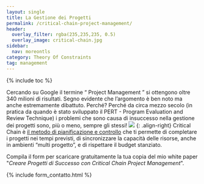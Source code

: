 ```yaml
---
layout: single
title: La Gestione dei Progetti
permalink: /critical-chain-project-management/
header:
  overlay_filter: rgba(235,235,235, 0.5)
  overlay_image: critical-chain.jpg
sidebar: 
  nav: moreontls
category: Theory Of Constraints
tag: management
---
```

{% include toc %}

Cercando su Google il termine “ Project Management ” si ottengono oltre 340 milioni di risultati. Segno evidente che l’argomento è ben noto ma anche estremamente dibattuto. Perché? Perché da circa mezzo secolo (in pratica da quando è stato sviluppato il PERT - Program Evaluation and Review Technique) i problemi che sono causa di insuccesso nella gestione dei progetti sono, più o meno, sempre gli stessi! 
![](https://dl.dropboxusercontent.com/u/312263/~Images/cover-ebook.png) {: .align-right}
Critical Chain è [il metodo di pianificazione e controllo](https://it.wikipedia.org/wiki/Critical_Chain_Project_Management) che ti permette di completare i progetti nei tempi previsti, di sincronizzare la capacità delle risorse, anche in ambienti “multi progetto”, e di rispettare il budget stanziato. 

Compila il form per scaricare gratuitamente la tua copia del mio white paper "*Creare Progetti di Successo con Critical Chain Project Management*".

{% include form_contatto.html %}